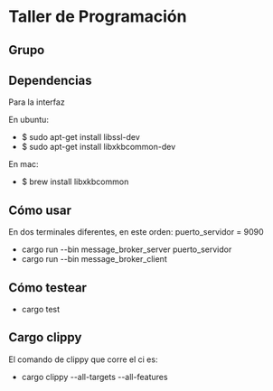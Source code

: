 # Taller de Programación

## Grupo

## Dependencias
Para la interfaz

En ubuntu:
- $ sudo apt-get install libssl-dev
- $ sudo apt-get install libxkbcommon-dev

En mac:
- $ brew install libxkbcommon

## Cómo usar
En dos terminales diferentes, en este orden:
puerto_servidor = 9090
- cargo run --bin message_broker_server puerto_servidor 
- cargo run --bin message_broker_client

## Cómo testear
- cargo test

## Cargo clippy
El comando de clippy que corre el ci es:
- cargo clippy --all-targets --all-features